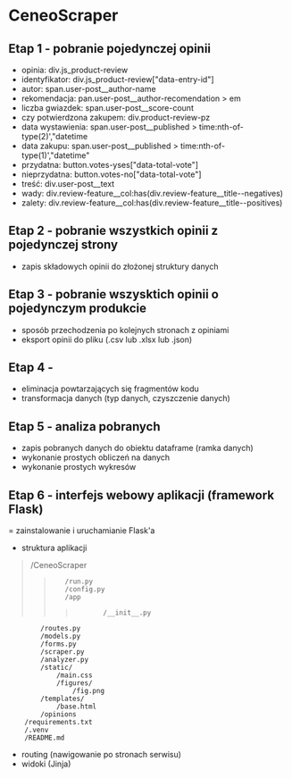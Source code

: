 # CeneoScraper
## Etap 1 - pobranie pojedynczej opinii 
- opinia: div.js_product-review
- identyfikator: div.js_product-review["data-entry-id"]
- autor: span.user-post__author-name
- rekomendacja: pan.user-post__author-recomendation > em
- liczba gwiazdek: span.user-post__score-count
- czy potwierdzona zakupem: div.product-review-pz
- data wystawienia: span.user-post__published > time:nth-of-type(2)',"datetime
- data zakupu: span.user-post__published > time:nth-of-type(1)',"datetime"
- przydatna: button.votes-yses["data-total-vote"]
- nieprzydatna: button.votes-no["data-total-vote"]
- treść: div.user-post__text
- wady: div.review-feature__col:has(div.review-feature__title--negatives)
- zalety: div.review-feature__col:has(div.review-feature__title--positives)
## Etap 2 - pobranie wszystkich opinii z pojedynczej strony
- zapis składowych opinii do złożonej struktury danych
## Etap 3 - pobranie wszysktich opinii o pojedynczym produkcie
- sposób przechodzenia po kolejnych stronach z opiniami
- eksport opinii do pliku (.csv lub .xlsx lub .json)
## Etap 4 - 
- eliminacja powtarzających się fragmentów kodu
- transformacja danych (typ danych, czyszczenie danych)
## Etap 5 - analiza pobranych
- zapis pobranych danych do obiektu dataframe (ramka danych)
- wykonanie prostych obliczeń na danych
- wykonanie prostych wykresów
## Etap 6 - interfejs webowy aplikacji (framework Flask)
= zainstalowanie i uruchamianie Flask'a
- struktura aplikacji 
>    /CeneoScraper  
>>        /run.py  
>>        /config.py  
>>        /app  
>>>            /__init__.py
            /routes.py  
            /models.py  
            /forms.py
            /scraper.py
            /analyzer.py
            /static/  
                /main.css
                /figures/
                    /fig.png
            /templates/  
                /base.html  
            /opinions
        /requirements.txt  
        /.venv
        /README.md
- routing (nawigowanie po stronach serwisu)
- widoki (Jinja)